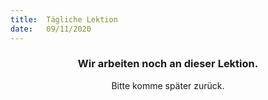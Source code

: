 ```yaml
---
title:  Tägliche Lektion
date:   09/11/2020
---
```


### <center>Wir arbeiten noch an dieser Lektion.</center>
<center>Bitte komme später zurück.</center>